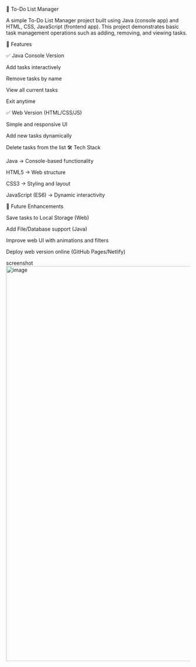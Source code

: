 📝 To-Do List Manager

A simple To-Do List Manager project built using Java (console app) and HTML, CSS, JavaScript (frontend app).
This project demonstrates basic task management operations such as adding, removing, and viewing tasks.

📌 Features

✅ Java Console Version

Add tasks interactively

Remove tasks by name

View all current tasks

Exit anytime

✅ Web Version (HTML/CSS/JS)

Simple and responsive UI

Add new tasks dynamically

Delete tasks from the list
🛠️ Tech Stack

Java → Console-based functionality

HTML5 → Web structure

CSS3 → Styling and layout

JavaScript (ES6) → Dynamic interactivity

🚀 Future Enhancements

 Save tasks to Local Storage (Web)

 Add File/Database support (Java)

 Improve web UI with animations and filters

 Deploy web version online (GitHub Pages/Netlify)
 
 screenshot<img width="1919" height="1079" alt="image" src="https://github.com/user-attachments/assets/9156d73f-aa37-4050-b132-118f1ece8b5b" />



